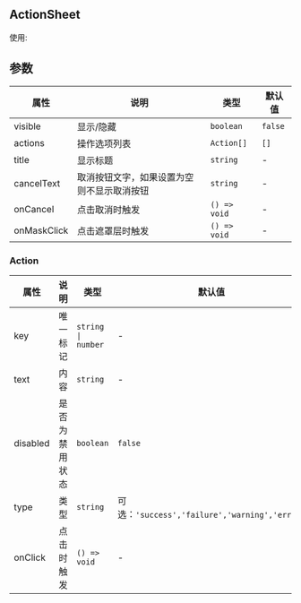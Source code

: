 ## ActionSheet

使用:

<code src="./demo.tsx"></code>

## 参数

| 属性        | 说明                                       | 类型         | 默认值  |
| ----------- | ------------------------------------------ | ------------ | ------- |
| visible     | 显示/隐藏                                  | `boolean`    | `false` |
| actions     | 操作选项列表                               | `Action[]`   | `[]`    |
| title       | 显示标题                                   | `string`     | -       |
| cancelText  | 取消按钮文字，如果设置为空则不显示取消按钮 | `string`     | -       |
| onCancel    | 点击取消时触发                             | `() => void` | -       |
| onMaskClick | 点击遮罩层时触发                           | `() => void` | -       |

### Action

| 属性     | 说明           | 类型               | 默认值                                        |
| -------- | -------------- | ------------------ | --------------------------------------------- |
| key      | 唯一标记       | `string \| number` | -                                             |
| text     | 内容           | `string`           | -                                             |
| disabled | 是否为禁用状态 | `boolean`          | `false`                                       |
| type     | 类型           | `string`           | 可选：`'success','failure','warning','error'` |
| onClick  | 点击时触发     | `() => void`       | -                                             |

